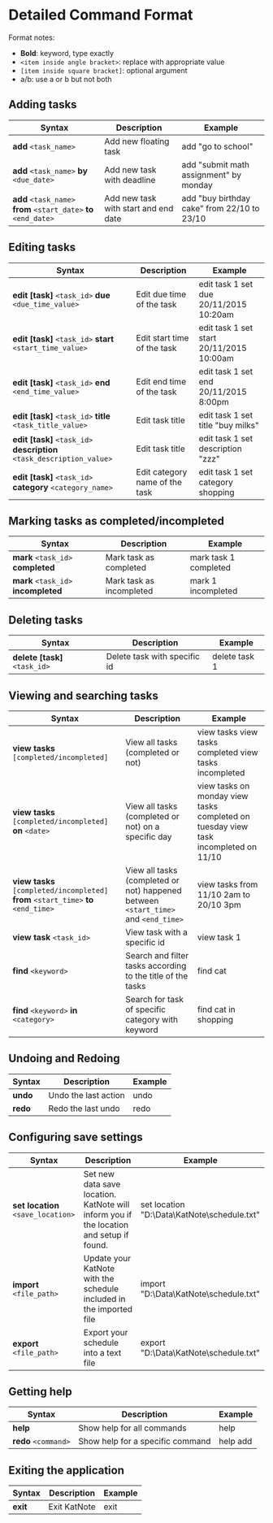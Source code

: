# Detailed Command Format

Format notes:
- **Bold**: keyword, type exactly
- `<item inside angle bracket>`: replace with appropriate value
- `[item inside square bracket]`: optional argument
- a/b: use a or b but not both


Adding tasks
---------------------

| Syntax | Description | Example |
|------------------------------------------------------------|--------------------------------------------|-----------------------------------------------------|
| **add** `<task_name>` | Add new floating task | add "go to school" |
| **add** `<task_name>` **by** `<due_date>` | Add new task with deadline | add "submit math assignment" by monday |
| **add** `<task_name>` **from** `<start_date>` **to** `<end_date>` | Add new task with start and end date | add "buy birthday cake" from 22/10 to 23/10 |


Editing tasks
---------------------

| Syntax | Description | Example |
|------------------------------------------------------------|--------------------------------------------|-----------------------------------------------------|
| **edit [task]** `<task_id>` **due** `<due_time_value>` | Edit due time of the task | edit task 1 set due 20/11/2015 10:20am |
| **edit [task]** `<task_id>` **start** `<start_time_value>` | Edit start time of the task | edit task 1 set start 20/11/2015 10:00am |
| **edit [task]** `<task_id>` **end** `<end_time_value>` | Edit end time of the task | edit task 1 set end 20/11/2015 8:00pm |
| **edit [task]** `<task_id>` **title** `<task_title_value>` | Edit task title | edit task 1 set title "buy milks" |
| **edit [task]** `<task_id>` **description** `<task_description_value>` | Edit task title | edit task 1 set description "zzz" |
| **edit [task]** `<task_id>` **category** `<category_name>` | Edit category name of the task | edit task 1 set category shopping |


Marking tasks as completed/incompleted
---------------------

| Syntax | Description | Example |
|------------------------------------------------------------|--------------------------------------------|-----------------------------------------------------|
| **mark** `<task_id>` **completed** | Mark task as completed | mark task 1 completed |
| **mark** `<task_id>` **incompleted** | Mark task as incompleted | mark 1 incompleted |


Deleting tasks
---------------------

| Syntax | Description | Example |
|------------------------------------------------------------|--------------------------------------------|-----------------------------------------------------|
| **delete [task]** `<task_id>` | Delete task with specific id | delete task 1 |


Viewing and searching tasks
---------------------

| Syntax | Description | Example |
|------------------------------------------------------------|--------------------------------------------|-----------------------------------------------------|
| **view tasks** `[completed/incompleted]` | View all tasks (completed or not) | view tasks view tasks completed view tasks incompleted |
| **view tasks** `[completed/incompleted]` **on** `<date>` | View all tasks (completed or not) on a specific day | view tasks on monday view tasks completed on tuesday view task incompleted on 11/10 |
| **view tasks** `[completed/incompleted]` **from** `<start_time>` **to** `<end_time>` | View all tasks (completed or not) happened between `<start_time>` and `<end_time>` | view tasks from 11/10 2am to 20/10 3pm |
| **view task** `<task_id>` | View task with a specific id | view task 1 |
| **find** `<keyword>` | Search and filter tasks according to the title of the tasks | find cat |
| **find** `<keyword>` **in** `<category>` | Search for task of specific category with keyword | find cat in shopping |


Undoing and Redoing
------------------------

| Syntax | Description | Example |
|------------------------------------------------------------|--------------------------------------------|-----------------------------------------------------|
| **undo** | Undo the last action | undo |
| **redo** | Redo the last undo | redo |


Configuring save settings
-----------------------------

| Syntax | Description | Example |
|------------------------------------------------------------|--------------------------------------------|-----------------------------------------------------|
| **set location** `<save_location>` | Set new data save location. KatNote will inform you if the location and setup if found. | set location "D:\Data\KatNote\schedule.txt" |
| **import** `<file_path>` | Update your KatNote with the schedule included in the imported file | import "D:\Data\KatNote\schedule.txt" |
| **export** `<file_path>` | Export your schedule into a text file | export "D:\Data\KatNote\schedule.txt" |


Getting help
---------------------

| Syntax | Description | Example |
|------------------------------------------------------------|--------------------------------------------|-----------------------------------------------------|
| **help** | Show help for all commands | help |
| **redo** `<command>` | Show help for a specific command | help add |


Exiting the application
----------------------------

| Syntax | Description | Example |
|------------------------------------------------------------|--------------------------------------------|-----------------------------------------------------|
| **exit** | Exit KatNote | exit |
